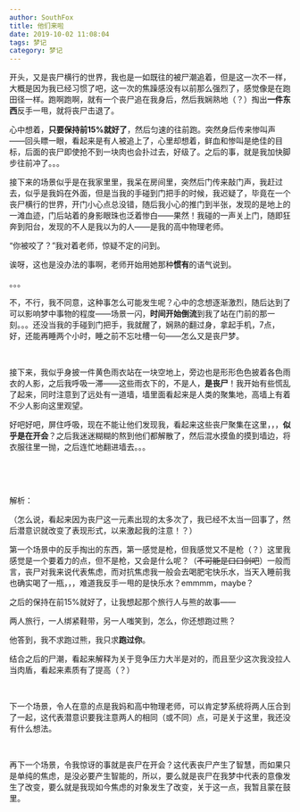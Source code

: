 ```yaml
---
author: SouthFox
title: 他们来啦
date: 2019-10-02 11:08:04
tags: 梦记
category: 梦记
---
```


开头，又是丧尸横行的世界，我也是一如既往的被尸潮追着，但是这一次不一样，大概是因为我已经习惯了吧，这一次的焦躁感没有以前那么强烈了，感觉像是在跑田径一样。跑啊跑啊，就有一个丧尸追在我身后，然后我娴熟地（？）掏出<strong>一件东西</strong>反手一甩，就将丧尸击退了。

心中想着，<strong>只要保持前15%就好了</strong>，然后匀速的往前跑。突然身后传来惨叫声——回头瞟一眼，看起来是有人被追上了，心里却想着，鲜血和惨叫是绝佳的目标，后面的丧尸即使抢不到一块肉也会扑过去，好级了。之后的事，就是我加快脚步往前冲了。。。

<!--more-->

接下来的场景似乎是在我家里里，我呆在房间里，突然后门传来敲门声，我赶过去，似乎是我妈在外面，但是当我的手碰到门把手的时候，我迟疑了，毕竟在一个丧尸横行的世界，开门小心点总没错，随后我小心的推门到半张，发现的是地上的一滩血迹，门后站着的身影眼珠也泛着惨白——果然！我碰的一声关上门，随即狂奔到阳台，发现的不人是我以为的人——是我的高中物理老师。

“你被咬了？”我对着老师，惊疑不定的问到。

诶呀，这也是没办法的事啊，老师开始用她那种<strong>惯有</strong>的语气说到。

。。。

不，不行，我不同意，这种事怎么可能发生呢？心中的念想逐渐激烈，随后达到了可以影响梦中事物的程度——场景一闪，<strong>时间开始倒流</strong>到我了站在门前的那一刻。。。还没当我的手碰到门把手，我就醒了，娴熟的翻过身，拿起手机，7点，好，还能再睡两个小时，睡之前不忘吐槽一句——怎么又是丧尸梦。

&nbsp;

接下来，我似乎身披一件黄色雨衣站在一块空地上，旁边也是形形色色披着各色雨衣的人影，之后我呼吸一滞——这些雨衣下的，不是人，<strong>是丧尸</strong>！我开始有些慌乱了起来，同时注意到了远处有一道墙，墙里面看起来是人类的聚集地，高墙上有着不少人影向这里观望。

好吧好吧，屏住呼吸，现在不能让他们发现我，看起来这些丧尸聚集在这里，，，<strong>似乎是在开会</strong>？之后我迷迷糊糊的熬到他们都解散了，然后混水摸鱼的摸到墙边，将衣服往里一抛，之后连忙地翻进墙去。。。

&nbsp;

&nbsp;

解析：

（怎么说，看起来因为丧尸这一元素出现的太多次了，我已经不太当一回事了，然后潜意识就改变了表现形式，以来激起我的注意！？）

第一个场景中的反手掏出的东西，第一感觉是枪，但我感觉又不是枪（？）这里我感觉是一个要着力的点，但不是枪，又会是什么呢？（<del datetime="2019-10-12T03:03:18+00:00">不可能是口口剑吧</del>）一般而言，丧尸对我来说代表焦虑，而对抗焦虑我一般会去喝肥宅快乐水，当天入睡前我也确实喝了一瓶，，，难道我反手一甩的是快乐水？emmmm，maybe？

之后的保持在前15%就好了，让我想起那个旅行人与熊的故事——

两人旅行，一人绑紧鞋带，另一人嗤笑到，怎么，你还想跑过熊？

他答到，我不求跑过熊，我只求<strong>跑过你</strong>。

结合之后的尸潮，看起来解释为关于竞争压力大半是对的，而且至少这次我没拉人当肉盾，看起来素质有了提高（？）

&nbsp;

下一个场景，令人在意的点是我妈和高中物理老师，可以肯定梦系统将两人压合到了一起，这代表潜意识要我注意两人的相同（或不同）点，可是关于这里，我还没有什么想法。

&nbsp;

再下一个场景，令我惊讶的事就是丧尸在开会？这代表丧尸产生了智慧，而如果只是单纯的焦虑，是没必要产生智能的，所以，要么就是丧尸在我梦中代表的意像发生了改变，要么就是我现如今焦虑的对象发生了改变，关于这一点，我暂且蒙在鼓里。